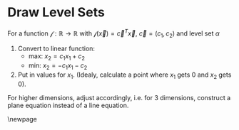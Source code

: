 # Draw Level Sets

For a function $\mathcal{f}: \mathbb{R} \rightarrow \mathbb{R}$ with $\mathcal{f}(\vec{x})=\vec{c}^{T}\vec{x}$, $\vec{c}=(c_{1},c_{2})$ and level set $\alpha$

1. Convert to linear function:
   - max: $x_{2} =  c_{1}x_{1}+c_{2}$
   - min: $x_{2} =  -c_{1}x_{1}-c_{2}$
2. Put in values for $x_{1}$. (Idealy, calculate a point where $x_{1}$ gets $0$ and $x_{2}$ gets 0).

For higher dimensions, adjust accordingly, i.e. for 3 dimensions, construct a plane equation instead of a line equation.

\newpage